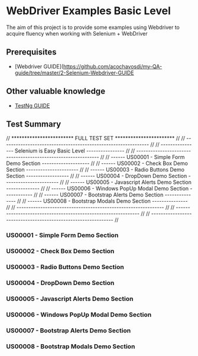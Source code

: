 # WebDriver Examples Basic Level
The aim of this project is to provide some examples using Webdriver to acquire fluency when working with Selenium + WebDriver

## Prerequisites
- [Webdriver GUIDE](https://github.com/acochavosdi/my-QA-guide/tree/master/2-Selenium-Webdriver-GUIDE

## Other valuable knowledge
- [TestNg GUIDE](https://github.com/acochavosdi/my-QA-guide/tree/master/1-TestNG-GUIDE)

## Test Summary

  // ************************ FULL TEST SET *********************** //
	// -------------------------------------------------------------- //
	// ---------------- Selenium is Easy Basic Level ---------------- //
	// -------------------------------------------------------------- //
	// ------ US00001 - Simple Form Demo Section -------------------- //
	// ------ US00002 - Check Box Demo Section ---------------------- //
	// ------ US00003 - Radio Buttons Demo Section ------------------ //
	// ------ US00004 - DropDown Demo Section ----------------------- //
	// ------ US00005 - Javascript Alerts Demo Section -------------- //
	// ------ US00006 - Windows PopUp Modal Demo Section ------------ //
	// ------ US00007 - Bootstrap Alerts Demo Section --------------- //
	// ------ US00008 - Bootstrap Modals Demo Section --------------- //
	// -------------------------------------------------------------- //
	// -------------------------------------------------------------- //
	// -------------------------------------------------------------- //

### US00001 - Simple Form Demo Section

### US00002 - Check Box Demo Section

### US00003 - Radio Buttons Demo Section

### US00004 - DropDown Demo Section

### US00005 - Javascript Alerts Demo Section

### US00006 - Windows PopUp Modal Demo Section

### US00007 - Bootstrap Alerts Demo Section

### US00008 - Bootstrap Modals Demo Section
